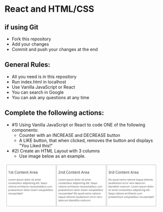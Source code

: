 # React and HTML/CSS

## if using Git
- Fork this repository
- Add your changes
- Commit and push your changes at the end

## General Rules:
- All you need is in this repository
- Run index.html in localhost
- Use Vanilla JavaScript or React 
- You can search in Google  
- You can ask any questions at any time 

## Complete the following actions:
- #1) Using Vanilla JavaScript or React to code ONE of the following components:  
  - Counter with an INCREASE and DECREASE button  
  - A LIKE button, that when clicked, removes the button and displays "You Liked this!"  
- #2) Create an HTML Layout with 3 columns  
  - Use image below as an example.  

    
![3 Colunms](3-columns.png "3 Columns")